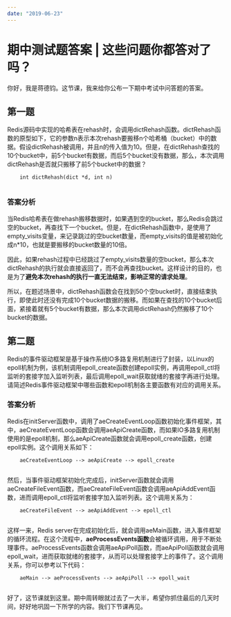 ```yaml
---
date: "2019-06-23"
---  
```

      
# 期中测试题答案 | 这些问题你都答对了吗？
你好，我是蒋德钧。这节课，我来给你公布一下期中考试中问答题的答案。

## 第一题

Redis源码中实现的哈希表在rehash时，会调用dictRehash函数。dictRehash函数的原型如下，它的参数n表示本次rehash要搬移n个哈希桶（bucket）中的数据。假设dictRehash被调用，并且n的传入值为10。但是，在dictRehash查找的10个bucket中，前5个bucket有数据，而后5个bucket没有数据，那么，本次调用dictRehash是否就只搬移了前5个bucket中的数据？

```
    int dictRehash(dict *d, int n) 
    

```

### 答案分析

当Redis哈希表在做rehash搬移数据时，如果遇到空的bucket，那么Redis会跳过空的bucket，再查找下一个bucket。但是，在dictRehash函数中，是使用了empty\_visits变量，来记录跳过的空bucket数量，而empty\_visits的值是被初始化成n\*10，也就是要搬移的bucket数量的10倍。

因此，如果rehash过程中已经跳过了empty\_visits数量的空bucket，那么本次dictRehash的执行就会直接返回了，而不会再查找bucket。这样设计的目的，也是为了**避免本次rehash的执行一直无法结束，影响正常的请求处理**。

<!-- [[[read_end]]] -->

所以，在题述场景中，dictRehash函数会在找到50个空bucket时，直接结束执行，即使此时还没有完成10个bucket数据的搬移。而如果在查找的10个bucket后面，紧接着就有5个bucket有数据，那么本次调用dictRehash仍然搬移了10个bucket的数据。

## 第二题

Redis的事件驱动框架是基于操作系统IO多路复用机制进行了封装，以Linux的epoll机制为例，该机制调用epoll\_create函数创建epoll实例，再调用epoll\_ctl将监听的套接字加入监听列表，最后调用epoll\_wait获取就绪的套接字再进行处理。请简述Redis事件驱动框架中哪些函数和epoll机制各主要函数有对应的调用关系。

### 答案分析

Redis在initServer函数中，调用了aeCreateEventLoop函数初始化事件框架，其中，aeCreateEventLoop函数会调用aeApiCreate函数，而如果IO多路复用机制使用的是epoll机制，那么aeApiCreate函数就会调用epoll\_create函数，创建epoll实例。这个调用关系如下：

```
    aeCreateEventLoop --> aeApiCreate --> epoll_create
    

```

然后，当事件驱动框架初始化完成后，initServer函数就会调用aeCreateFileEvent函数，而aeCreateFileEvent函数会调用aeApiAddEvent函数，进而调用epoll\_ctl将监听套接字加入监听列表。这个调用关系为：

```
    aeCreateFileEvent --> aeApiAddEvent --> epoll_ctl
    

```

这样一来，Redis server在完成初始化后，就会调用aeMain函数，进入事件框架的循环流程。在这个流程中，**aeProcessEvents函数**会被循环调用，用于不断处理事件。aeProcessEvents函数会调用aeApiPoll函数，而aeApiPoll函数就会调用epoll\_wait，进而获取就绪的套接字，从而可以处理套接字上的事件了。这个调用关系，你可以参考以下代码：

```
    aeMain --> aeProcessEvents --> aeApiPoll --> epoll_wait
    

```

好了，这节课就到这里。期中周转眼就过去了一大半，希望你抓住最后的几天时间，好好地巩固一下所学的内容。我们下节课再见。